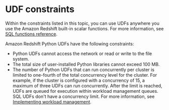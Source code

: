 # UDF constraints<a name="udf-constraints"></a>

Within the constraints listed in this topic, you can use UDFs anywhere you use the Amazon Redshift built\-in scalar functions\. For more information, see [SQL functions reference](c_SQL_functions.md)\.

Amazon Redshift Python UDFs have the following constraints:
+ Python UDFs cannot access the network or read or write to the file system\.
+ The total size of user\-installed Python libraries cannot exceed 100 MB\.
+ The number of Python UDFs that can run concurrently per cluster is limited to one\-fourth of the total concurrency level for the cluster\. For example, if the cluster is configured with a concurrency of 15, a maximum of three UDFs can run concurrently\. After the limit is reached, UDFs are queued for execution within workload management queues\. SQL UDFs don't have a concurrency limit\. For more information, see [Implementing workload management](cm-c-implementing-workload-management.md)\.
